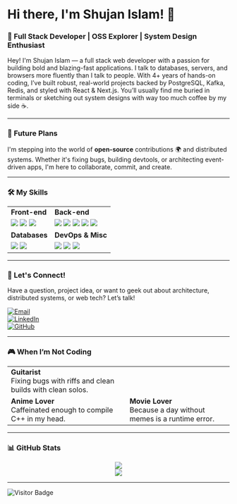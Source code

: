 # Hi there, I'm Shujan Islam! 👋

### 🚀 Full Stack Developer | OSS Explorer | System Design Enthusiast

Hey! I'm Shujan Islam — a full stack web developer with a passion for building bold and blazing-fast applications. I talk to databases, servers, and browsers more fluently than I talk to people. With 4+ years of hands-on coding, I’ve built robust, real-world projects backed by PostgreSQL, Kafka, Redis, and styled with React & Next.js. You’ll usually find me buried in terminals or sketching out system designs with way too much coffee by my side ☕.

---

### 🎯 Future Plans

I'm stepping into the world of **open-source** contributions 🌍 and distributed systems. Whether it's fixing bugs, building devtools, or architecting event-driven apps, I'm here to collaborate, commit, and create.

---

### 🛠️ My Skills

<table>
  <tr>
    <td><strong>Front-end</strong></td>
    <td><strong>Back-end</strong></td>
  </tr>
  <tr>
    <td>
      <img src="https://img.shields.io/badge/React.js-20232A?style=for-the-badge&logo=react&logoColor=61DAFB" />
      <img src="https://img.shields.io/badge/Next.js-000000?style=for-the-badge&logo=nextdotjs&logoColor=white" />
      <img src="https://img.shields.io/badge/TailwindCSS-38B2AC?style=for-the-badge&logo=tailwind-css&logoColor=white" />
    </td>
    <td>
      <img src="https://img.shields.io/badge/Express.js-000000?style=for-the-badge&logo=express&logoColor=white" />
      <img src="https://img.shields.io/badge/Kafka-231F20?style=for-the-badge&logo=apache-kafka&logoColor=white" />
      <img src="https://img.shields.io/badge/Redis-DC382D?style=for-the-badge&logo=redis&logoColor=white" />
      <img src="https://img.shields.io/badge/C++-00599C?style=for-the-badge&logo=c%2B%2B&logoColor=white" />
      <img src="https://img.shields.io/badge/C-282C34?style=for-the-badge&logo=c&logoColor=white" />
    </td>
  </tr>
  <tr>
    <td><strong>Databases</strong></td>
    <td><strong>DevOps & Misc</strong></td>
  </tr>
  <tr>
    <td>
      <img src="https://img.shields.io/badge/PostgreSQL-336791?style=for-the-badge&logo=postgresql&logoColor=white" />
      <img src="https://img.shields.io/badge/MongoDB-47A248?style=for-the-badge&logo=mongodb&logoColor=white" />
    </td>
    <td>
      <img src="https://img.shields.io/badge/Linux-FCC624?style=for-the-badge&logo=linux&logoColor=black" />
      <img src="https://img.shields.io/badge/Docker-2496ED?style=for-the-badge&logo=docker&logoColor=white" />
      <img src="https://img.shields.io/badge/GitHub Actions-2088FF?style=for-the-badge&logo=github-actions&logoColor=white" />
    </td>
  </tr>
</table>

---

### 💬 Let's Connect!

Have a question, project idea, or want to geek out about architecture, distributed systems, or web tech? Let’s talk!

[![Email](https://img.shields.io/badge/Gmail-D14836?style=for-the-badge&logo=gmail&logoColor=white)](mailto:shujanm.islam231@gmail.com)  
[![LinkedIn](https://img.shields.io/badge/LinkedIn-0077B5?style=for-the-badge&logo=linkedin&logoColor=white)](https://linkedin.com/in/shujan-islam)  
[![GitHub](https://img.shields.io/badge/GitHub-000000?style=for-the-badge&logo=github&logoColor=white)](https://github.com/shujanislam)

---

### 🎮 When I’m Not Coding

<table>
  <tr>
    <td><strong>Guitarist</strong><br/>Fixing bugs with riffs and clean builds with clean solos.</td>
  </tr>
  <tr>
    <td><strong>Anime Lover</strong><br/>Caffeinated enough to compile C++ in my head.</td>
    <td><strong>Movie Lover</strong><br/>Because a day without memes is a runtime error.</td>
  </tr>
</table>

---

### 📊 GitHub Stats

<div align="center">
  <img src="https://github-readme-streak-stats.herokuapp.com/?user=shujanislam&theme=tokyonight&hide_border=true" />
  <br />
  <img src="https://github-readme-stats.vercel.app/api/top-langs/?username=shujanislam&layout=compact&theme=tokyonight&hide_border=true" />
</div>

---

![Visitor Badge](https://visitor-badge.laobi.icu/badge?page_id=shujanislam.visitorbadge)

